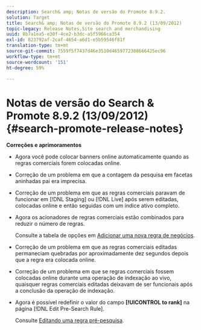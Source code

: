 ```yaml
---
description: Search& amp; Notas de versão do Promote 8.9.2.
solution: Target
title: Search& amp; Notas de versão do Promote 8.9.2 (13/09/2012)
topic-legacy: Release Notes,Site search and merchandising
uuid: 8b7a1ea5-e30f-4ce2-b3dc-a5f5966ca354
exl-id: 823792af-2caf-4654-a6d1-e5b59546f81f
translation-type: tm+mt
source-git-commit: 7559f5f7437d46e3510d4659772308666425ec96
workflow-type: tm+mt
source-wordcount: '151'
ht-degree: 59%

---
```


# Notas de versão do Search &amp; Promote 8.9.2 (13/09/2012){#search-promote-release-notes}

**Correções e aprimoramentos**

* Agora você pode colocar banners online automaticamente quando as regras comerciais forem colocadas online.
* Correção de um problema em que a contagem da pesquisa em facetas aninhadas pai era imprecisa.
* Correção de um problema em que as regras comerciais paravam de funcionar em [!DNL Staging] ou [!DNL Live] após serem editadas, colocadas online e então seguidas com um índice ativo completo.

* Agora os acionadores de regras comerciais estão combinados para reduzir o número de regras.

   Consulte a tabela de opções em [Adicionar uma nova regra de negócios](../c-about-rules-menu/c-about-business-rules.md#task_BD3B31ED48BB4B1B8F1DCD3BFA2528E7).
* Correção de um problema em que as regras comerciais editadas permaneciam quebradas por aproximadamente dez segundos depois que a regra era colocada online.
* Correção de um problema em que se regras comerciais fossem colocadas online durante uma operação de indexação ao vivo, quaisquer regras comerciais editadas deixavam de ser funcionais após a conclusão da operação de indexação.
* Agora é possível redefinir o valor do campo **[!UICONTROL to rank]** na página [!DNL Edit Pre-Search Rule].

   Consulte [Editando uma regra pré-pesquisa](../c-about-rules-menu/c-about-pre-search-rules.md#task_25F77050C5DA42B29DFD1C9718FB8C64).

